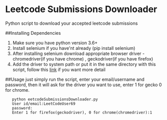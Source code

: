 # Leetcode Submissions Downloader
Python script to download your accepted leetcode submissions

##Installing Dependencies
1. Make sure you have python version 3.6+
2. Install selenium if you have'nt already (pip install selenium)
3. After installing selenium download appropriate browser driver - chromedriver(if you have chrome) , geckodriver(if you have firefox)
4. Add the driver to system path or put it in the same directory with this script, follow this [link](https://stackoverflow.com/a/40556092) if you want more detail

##Usage
just simply run the script, enter your email/username and password, then it will ask for the driver you want to use, enter 1 for gecko 0 for chrome.

```
   python eetcodeSubmissionsDownloader.py
   User id/email:LeetCodeUser69
   password:
   Enter 1 for firefox(geckodriver), 0 for chrome(chromedriver):1
   
```

